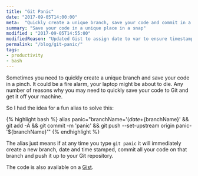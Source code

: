 ```yaml
---
title: "Git Panic"
date: "2017-09-05T14:00:00"
meta:  "Quickly create a unique branch, save your code and commit in a panic situation"
summary: "Save your code in a unique place in a snap"
modified : "2017-09-05T14:55:00"
modifiedReason: "Updated Gist to assign date to var to ensure timestamp is consistent."
permalink: "/blog/git-panic/"
tags:
- productivity
- bash
---
```


Sometimes you need to quickly create a unique branch and save your code in a pinch. It could be a fire alarm, your laptop might be about to die. Any number of reasons why you may need to quickly save your code to Git and get it off your machine.

So I had the idea for a fun alias to solve this:

{% highlight bash %}
alias panic="branchName='$(date +%Y-%m-%d-%H-%M)' && git checkout -b panic-'${branchName}' && git add -A && git commit -m 'panic' && git push --set-upstream origin panic-'${branchName}'"
{% endhighlight %}

The alias just means if at any time you type ```git panic``` it will immediately create a new branch, date and time stamped, commit all your code on that branch and push it up to your Git repository.

The code is also available on a [Gist](https://gist.github.com/vipickering/f2e275cd7ceeb047eb66b9e52d5b0034).
